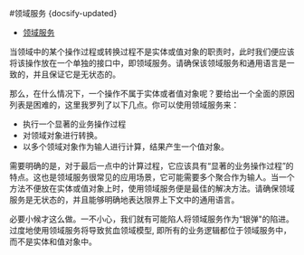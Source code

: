 #领域服务
{docsify-updated}

- [领域服务](#领域服务)


当领域中的某个操作过程或转换过程不是实体或值对象的职责时，此时我们便应该将该操作放在一个单独的接口中，即领域服务。请确保该领域服务和通用语言是一致的，并且保证它是无状态的。 

那么，在什么情况下，一个操作不属于实体或者值对象呢？要给出一个全面的原因列表是困难的，这里我罗列了以下几点。你可以使用领域服务来：
+ 执行一个显著的业务操作过程
+ 对领域对象进行转换。
+ 以多个领域对象作为输人进行计算，结果产生一个值对象。

需要明确的是，对于最后一点中的计算过程，它应该具有“显著的业务操作过程”的特点。这也是领域服务很常见的应用场景，它可能需要多个聚合作为输人。当一个方法不便放在实体或值对象上时，使用领域服务便是最佳的解决方法。请确保领域服务是无状态的，并且能够明确地表达限界上下文中的通用语言。

必要小候才这么做。一不小心，我们就有可能陷人将领域服务作为“银弹"的陷进。过度地使用领域服务将导致贫血领域模型, 即所有的业务逻辑都位于领域服务中，而不是实体和值对象中。